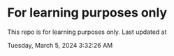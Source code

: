 # For learning purposes only
This repo is for learning purposes only.
Last updated at

Tuesday, March 5, 2024 3:32:26 AM

